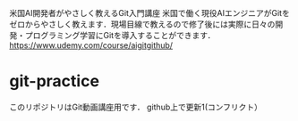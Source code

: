 米国AI開発者がやさしく教えるGit入門講座
米国で働く現役AIエンジニアがGitをゼロからやさしく教えます．現場目線で教えるので修了後には実際に日々の開発・プログラミング学習にGitを導入することができます．
https://www.udemy.com/course/aigitgithub/

# git-practice
このリポジトリはGit動画講座用です．
github上で更新1(コンフリクト）
